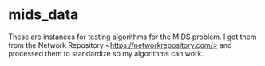# mids_data
These are instances for testing algorithms for the MIDS problem. I got them from the Network Repository &lt;https://networkrepository.com/> and processed them to standardize so my algorithms can work.
